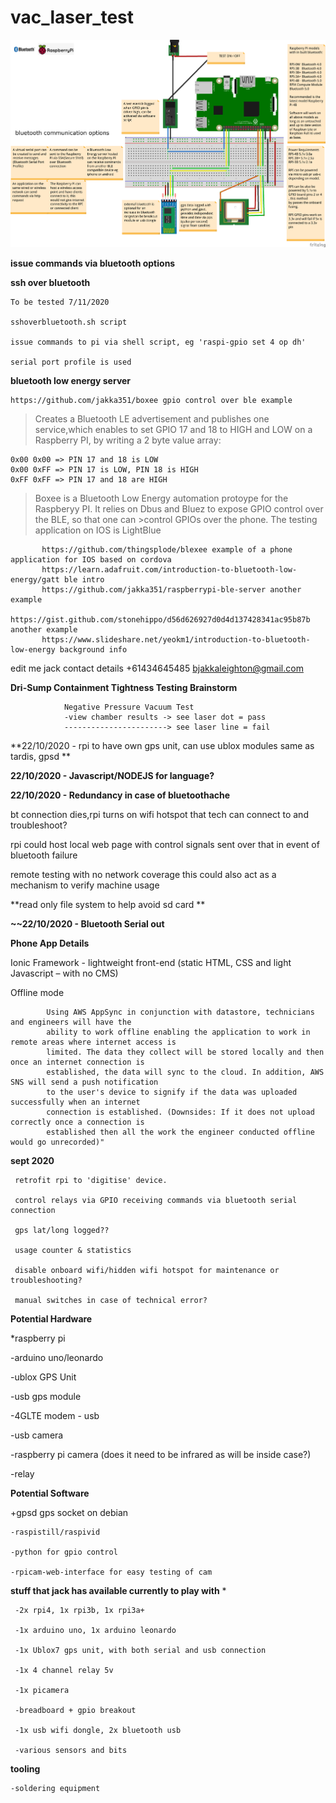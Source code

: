 # vac_laser_test

![alt text](https://github.com/jakka351/vac_laser_test/blob/master/_updatebluetoothrasp.png?raw=true)


**issue commands via bluetooth options**


**ssh over bluetooth**

    To be tested 7/11/2020
  
    sshoverbluetooth.sh script
  
    issue commands to pi via shell script, eg 'raspi-gpio set 4 op dh'

    serial port profile is used


**bluetooth low energy server**

    https://github.com/jakka351/boxee gpio control over ble example

>Creates a Bluetooth LE advertisement and publishes one service,which enables to set GPIO 17 and 18 to HIGH and LOW on a Raspberry PI, by writing a 2 byte value array:

    0x00 0x00 => PIN 17 and 18 is LOW
    0x00 0xFF => PIN 17 is LOW, PIN 18 is HIGH
    0xFF 0xFF => PIN 17 and 18 are HIGH

>Boxee is a Bluetooth Low Energy automation protoype for the Raspberyy PI. It relies on Dbus and Bluez to expose GPIO control over the BLE, so that one can >control GPIOs over the phone. The testing application on IOS is LightBlue

           https://github.com/thingsplode/blexee example of a phone application for IOS based on cordova
           https://learn.adafruit.com/introduction-to-bluetooth-low-energy/gatt ble intro
           https://github.com/jakka351/raspberrypi-ble-server another example
           https://gist.github.com/stonehippo/d56d626927d0d4d137428341ac95b87b another example
           https://www.slideshare.net/yeokm1/introduction-to-bluetooth-low-energy background info

edit me
jack contact details +61434645485 bjakkaleighton@gmail.com 

**Dri-Sump Containment Tightness Testing Brainstorm**

                Negative Pressure Vacuum Test
                -view chamber results -> see laser dot = pass
                -----------------------> see laser line = fail
               
                
**22/10/2020 - rpi to have own gps unit,  can use ublox modules same as tardis, gpsd **

**22/10/2020 - Javascript/NODEJS for language?**

**22/10/2020 - Redundancy in case of bluetoothache**
   
   bt connection dies,rpi turns on wifi hotspot that tech can connect to and troubleshoot? 
   
   rpi could host local web page with control signals sent over that in event of bluetooth failure      
   
   remote testing with no network coverage this could also act as a mechanism to verify machine usage           
   
   **read only file system to help avoid sd card **           

**~~22/10/2020 - Bluetooth Serial out**


**Phone App Details**

Ionic Framework - lightweight front-end (static HTML, CSS and light Javascript – with no CMS) 

Offline mode 
           
            Using AWS AppSync in conjunction with datastore, technicians and engineers will have the
            ability to work offline enabling the application to work in remote areas where internet access is
            limited. The data they collect will be stored locally and then once an internet connection is
            established, the data will sync to the cloud. In addition, AWS SNS will send a push notification
            to the user's device to signify if the data was uploaded successfully when an internet
            connection is established. (Downsides: If it does not upload correctly once a connection is
            established then all the work the engineer conducted offline would go unrecorded)"



**sept 2020**

     retrofit rpi to 'digitise' device.
    
     control relays via GPIO receiving commands via bluetooth serial connection
     
     gps lat/long logged??
     
     usage counter & statistics 
     
     disable onboard wifi/hidden wifi hotspot for maintenance or troubleshooting?
     
     manual switches in case of technical error?


**Potential Hardware**

*raspberry pi 

-arduino uno/leonardo

-ublox GPS Unit 

-usb gps module

-4GLTE modem - usb

-usb camera

-raspberry pi camera (does it need to be infrared as will be inside case?)

-relay
    
**Potential Software**

+gpsd gps socket on debian
    
    -raspistill/raspivid

    -python for gpio control

    -rpicam-web-interface for easy testing of cam 
    

**stuff that jack has available currently to play with**
    *
    
     -2x rpi4, 1x rpi3b, 1x rpi3a+  
    
     -1x arduino uno, 1x arduino leonardo
     
     -1x Ublox7 gps unit, with both serial and usb connection
     
     -1x 4 channel relay 5v

     -1x picamera
 
     -breadboard + gpio breakout
 
     -1x usb wifi dongle, 2x bluetooth usb
 
     -various sensors and bits

 
 **tooling**
 
    -soldering equipment
